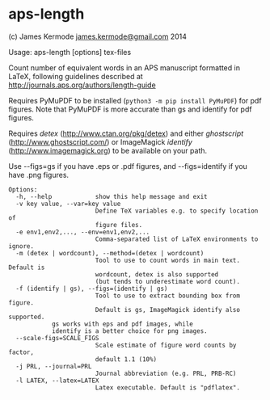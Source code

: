 aps-length
==========

(c) James Kermode <james.kermode@gmail.com> 2014

Usage: aps-length [options] tex-files

Count number of equivalent words in an APS manuscript formatted in
LaTeX, following guidelines described at http://journals.aps.org/authors/length-guide

Requires PyMuPDF to be installed (`python3 -m pip install PyMuPDF`) for pdf figures.
Note that PyMuPDF is more accurate than gs and identify for pdf figures.

Requires _detex_ (http://www.ctan.org/pkg/detex) and either
_ghostscript_ (http://www.ghostscript.com/) or ImageMagick _identify_
(http://www.imagemagick.org) to be available on your path.

Use --figs=gs if you have .eps or .pdf figures, and --figs=identify if you have
.png figures.

    Options:
      -h, --help            show this help message and exit
      -v key value, --var=key value
                            Define TeX variables e.g. to specify location of
                            figure files.
      -e env1,env2,..., --env=env1,env2,...
                            Comma-separated list of LaTeX environments to ignore.
      -m (detex | wordcount), --method=(detex | wordcount)
                            Tool to use to count words in main text. Default is
                            wordcount, detex is also supported
                            (but tends to underestimate word count).
      -f (identify | gs), --figs=(identify | gs)
                            Tool to use to extract bounding box from figure.
                            Default is gs, ImageMagick identify also supported.
			    gs works with eps and pdf images, while
			    identify is a better choice for png images.
      --scale-figs=SCALE_FIGS
                            Scale estimate of figure word counts by factor,
                            default 1.1 (10%)
      -j PRL, --journal=PRL
                            Journal abbreviation (e.g. PRL, PRB-RC)
      -l LATEX, --latex=LATEX
                            Latex executable. Default is "pdflatex".
